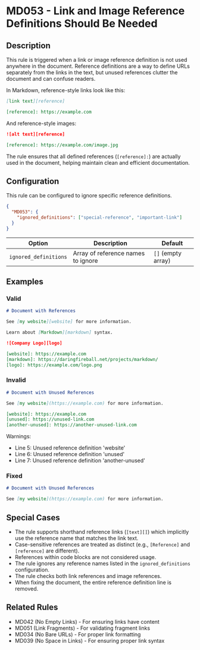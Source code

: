 # MD053 - Link and Image Reference Definitions Should Be Needed

## Description

This rule is triggered when a link or image reference definition is not used anywhere in the document. Reference definitions are a way to define URLs separately from the links in the text, but unused references clutter the document and can confuse readers.

In Markdown, reference-style links look like this:

```markdown
[link text][reference]

[reference]: https://example.com
```

And reference-style images:

```markdown
![alt text][reference]

[reference]: https://example.com/image.jpg
```

The rule ensures that all defined references (`[reference]:`) are actually used in the document, helping maintain clean and efficient documentation.

## Configuration

This rule can be configured to ignore specific reference definitions.

```json
{
  "MD053": {
    "ignored_definitions": ["special-reference", "important-link"]
  }
}
```

| Option | Description | Default |
|--------|-------------|---------|
| `ignored_definitions` | Array of reference names to ignore | `[]` (empty array) |

## Examples

### Valid

```markdown
# Document with References

See [my website][website] for more information.

Learn about [Markdown][markdown] syntax.

![Company Logo][logo]

[website]: https://example.com
[markdown]: https://daringfireball.net/projects/markdown/
[logo]: https://example.com/logo.png
```

### Invalid

```markdown
# Document with Unused References

See [my website](https://example.com) for more information.

[website]: https://example.com
[unused]: https://unused-link.com
[another-unused]: https://another-unused-link.com
```

Warnings:
- Line 5: Unused reference definition 'website'
- Line 6: Unused reference definition 'unused'
- Line 7: Unused reference definition 'another-unused'

### Fixed

```markdown
# Document with Unused References

See [my website](https://example.com) for more information.
```

## Special Cases

- The rule supports shorthand reference links (`[text][]`) which implicitly use the reference name that matches the link text.
- Case-sensitive references are treated as distinct (e.g., `[Reference]` and `[reference]` are different).
- References within code blocks are not considered usage.
- The rule ignores any reference names listed in the `ignored_definitions` configuration.
- The rule checks both link references and image references.
- When fixing the document, the entire reference definition line is removed.

## Related Rules

- MD042 (No Empty Links) - For ensuring links have content
- MD051 (Link Fragments) - For validating fragment links
- MD034 (No Bare URLs) - For proper link formatting
- MD039 (No Space in Links) - For ensuring proper link syntax 